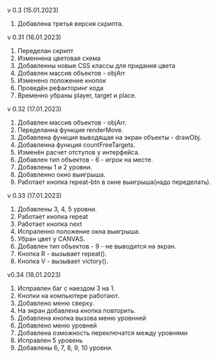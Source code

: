 v 0.3 (15.01.2023)
1. Добавлена третья версия скрипта.

v 0.31 (16.01.2023)
1. Переделан скрипт
2. Изменнена цветовая схема
3. Добавленны новые CSS классы для придания цвета
4. Добавлен массив объектов - objArr
5. Изменено положение кнопок
6. Проведён рефакторинг кода
7. Временно убраны player, target и place.

v 0.32 (17.01.2023)
1. Добавлен массив объектов -  objArr.
2. Переделанна функция renderMove.
3. Добавлена функция выводящая на экран объекты - drawObj.
4. Добавленна функция countFreeTargets.
5. Изменён расчет отступов у интерфейса.
6. Добавлен тип объектов - 6 - игрок на месте.
7. Добавлены 1 и 2 уровни.
8. Добавленно окно выигрыша.
9. Работает кнопка repeat-btn в окне выигрыша(надо переделать).

v 0.33 (17.01.2023)
1. Добавлены 3, 4, 5 уровни.
2. Работает кнопка repeat
3. Работает кнопка next
4. Испраленно положение окна выигрыша.
5. Убран цвет у CANVAS.
6. Добавлен тип объектов - 9 - не выводится на экран.
7. Кнопка R - вызывает repeat().
7. Кнопка V - вызывает victory().

v0.34 (18.01.2023)
1. Исправлен баг с наездом 3 на 1.
2. Кнопки на компьютере работают.
3. Добавлено меню сверху.
4. На экран добавлена кнопка повторить.
5. Добавлена кнопка вызова меню уровнней
6. Добавлено меню уровней
7. Добавлена озможность переключатся между уровнями
8. Исправлен 5 уровень
9. Добавлены 6, 7, 8, 9, 10 уровни.